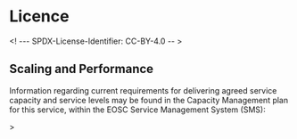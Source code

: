 # Licence

<! --- SPDX-License-Identifier: CC-BY-4.0  -- >

## Scaling and Performance

Information regarding current requirements for delivering agreed service capacity and service levels may be found in the Capacity Management plan for this service, within the EOSC Service Management System (SMS):

<link to the CAPM plan, currently under: <https://wiki.eoscfuture.eu/display/EOSCSMS/Capacity+plans+database> >
